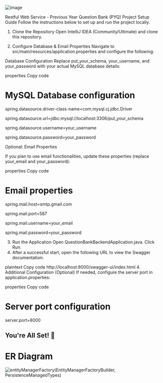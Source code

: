 
![image](https://github.com/user-attachments/assets/ebd28ab9-452b-45ac-b845-6e833fa2a7b2)

Restful Web Service - Previous Year Question Bank (PYQ)
Project Setup Guide
Follow the instructions below to set up and run the project locally.

1. Clone the Repository
   Open IntelliJ IDEA (Community/Ultimate) and clone this repository.

2. Configure Database & Email Properties
   Navigate to src/main/resources/application.properties and configure the following:

Database Configuration
Replace put_your_schema, your_username, and your_password with your actual MySQL database details:

properties
Copy code
# MySQL Database configuration
spring.datasource.driver-class-name=com.mysql.cj.jdbc.Driver

spring.datasource.url=jdbc:mysql://localhost:3306/put_your_schema

spring.datasource.username=your_username

spring.datasource.password=your_password

Optional: Email Properties

If you plan to use email functionalities, update these properties (replace your_email and your_password):

properties
Copy code
# Email properties
spring.mail.host=smtp.gmail.com

spring.mail.port=587

spring.mail.username=your_email

spring.mail.password=your_password

3. Run the Application
   Open QuestionBankBackendApplication.java.
   Click Run.
4. 
   After a successful start, open the following URL to view the Swagger documentation:

plaintext
Copy code
http://localhost:8000/swagger-ui/index.html
4. Additional Configuration (Optional)
   If needed, configure the server port in application.properties:

properties
Copy code
# Server port configuration
server.port=8000

You're All Set! 🎉
---
   # ER Diagram 


   ![entityManagerFactory(EntityManagerFactoryBuilder, PersistenceManagedTypes)](https://github.com/user-attachments/assets/64a856f2-2b91-4ca4-8c5a-8cd29832abb6)
